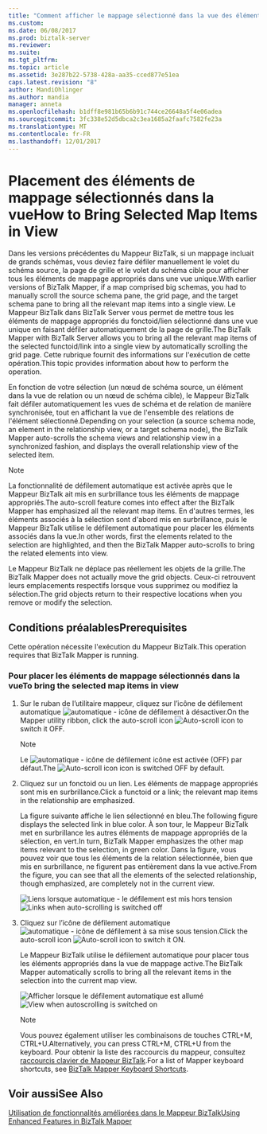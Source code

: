 ```yaml
---
title: "Comment afficher le mappage sélectionné dans la vue des éléments | Documents Microsoft"
ms.custom: 
ms.date: 06/08/2017
ms.prod: biztalk-server
ms.reviewer: 
ms.suite: 
ms.tgt_pltfrm: 
ms.topic: article
ms.assetid: 3e287b22-5738-428a-aa35-cced877e51ea
caps.latest.revision: "8"
author: MandiOhlinger
ms.author: mandia
manager: anneta
ms.openlocfilehash: b1dff8e981b65b6b91c744ce26648a5f4e06adea
ms.sourcegitcommit: 3fc338e52d5dbca2c3ea1685a2faafc7582fe23a
ms.translationtype: MT
ms.contentlocale: fr-FR
ms.lasthandoff: 12/01/2017
---
```

# <a name="how-to-bring-selected-map-items-in-view"></a><span data-ttu-id="980f7-102">Placement des éléments de mappage sélectionnés dans la vue</span><span class="sxs-lookup"><span data-stu-id="980f7-102">How to Bring Selected Map Items in View</span></span>
<span data-ttu-id="980f7-103">Dans les versions précédentes du Mappeur BizTalk, si un mappage incluait de grands schémas, vous deviez faire défiler manuellement le volet du schéma source, la page de grille et le volet du schéma cible pour afficher tous les éléments de mappage appropriés dans une vue unique.</span><span class="sxs-lookup"><span data-stu-id="980f7-103">With earlier versions of BizTalk Mapper, if a map comprised big schemas, you had to manually scroll the source schema pane, the grid page, and the target schema pane to bring all the relevant map items into a single view.</span></span> <span data-ttu-id="980f7-104">Le Mappeur BizTalk dans BizTalk Server vous permet de mettre tous les éléments de mappage appropriés du fonctoid/lien sélectionné dans une vue unique en faisant défiler automatiquement de la page de grille.</span><span class="sxs-lookup"><span data-stu-id="980f7-104">The BizTalk Mapper with BizTalk Server allows you to bring all the relevant map items of the selected functoid/link into a single view by automatically scrolling the grid page.</span></span> <span data-ttu-id="980f7-105">Cette rubrique fournit des informations sur l'exécution de cette opération.</span><span class="sxs-lookup"><span data-stu-id="980f7-105">This topic provides information about how to perform the operation.</span></span>  
  
 <span data-ttu-id="980f7-106">En fonction de votre sélection (un nœud de schéma source, un élément dans la vue de relation ou un nœud de schéma cible), le Mappeur BizTalk fait défiler automatiquement les vues de schéma et de relation de manière synchronisée, tout en affichant la vue de l'ensemble des relations de l'élément sélectionné.</span><span class="sxs-lookup"><span data-stu-id="980f7-106">Depending on your selection (a source schema node, an element in the relationship view, or a target schema node), the BizTalk Mapper auto-scrolls the schema views and relationship view in a synchronized fashion, and displays the overall relationship view of the selected item.</span></span>  
  
> [!NOTE]
>  <span data-ttu-id="980f7-107">La fonctionnalité de défilement automatique est activée après que le Mappeur BizTalk ait mis en surbrillance tous les éléments de mappage appropriés.</span><span class="sxs-lookup"><span data-stu-id="980f7-107">The auto-scroll feature comes into effect after the BizTalk Mapper has emphasized all the relevant map items.</span></span> <span data-ttu-id="980f7-108">En d'autres termes, les éléments associés à la sélection sont d'abord mis en surbrillance, puis le Mappeur BizTalk utilise le défilement automatique pour placer les éléments associés dans la vue.</span><span class="sxs-lookup"><span data-stu-id="980f7-108">In other words, first the elements related to the selection are highlighted, and then the BizTalk Mapper auto-scrolls to bring the related elements into view.</span></span>  
  
 <span data-ttu-id="980f7-109">Le Mappeur BizTalk ne déplace pas réellement les objets de la grille.</span><span class="sxs-lookup"><span data-stu-id="980f7-109">The BizTalk Mapper does not actually move the grid objects.</span></span> <span data-ttu-id="980f7-110">Ceux-ci retrouvent leurs emplacements respectifs lorsque vous supprimez ou modifiez la sélection.</span><span class="sxs-lookup"><span data-stu-id="980f7-110">The grid objects return to their respective locations when you remove or modify the selection.</span></span>  
  
## <a name="prerequisites"></a><span data-ttu-id="980f7-111">Conditions préalables</span><span class="sxs-lookup"><span data-stu-id="980f7-111">Prerequisites</span></span>  
 <span data-ttu-id="980f7-112">Cette opération nécessite l'exécution du Mappeur BizTalk.</span><span class="sxs-lookup"><span data-stu-id="980f7-112">This operation requires that BizTalk Mapper is running.</span></span>  
  
### <a name="to-bring-the-selected-map-items-in-view"></a><span data-ttu-id="980f7-113">Pour placer les éléments de mappage sélectionnés dans la vue</span><span class="sxs-lookup"><span data-stu-id="980f7-113">To bring the selected map items in view</span></span>  
  
1.  <span data-ttu-id="980f7-114">Sur le ruban de l’utilitaire mappeur, cliquez sur l’icône de défilement automatique ![automatique &#45; icône de défilement](../core/media/mapper-intelliscroll.gif "Mapper_IntelliScroll") à désactiver.</span><span class="sxs-lookup"><span data-stu-id="980f7-114">On the Mapper utility ribbon, click the auto-scroll icon ![Auto&#45;scroll icon](../core/media/mapper-intelliscroll.gif "Mapper_IntelliScroll") to switch it OFF.</span></span>  
  
    > [!NOTE]
    >  <span data-ttu-id="980f7-115">Le ![automatique &#45; icône de défilement](../core/media/mapper-intelliscroll.gif "Mapper_IntelliScroll") icône est activée (OFF) par défaut.</span><span class="sxs-lookup"><span data-stu-id="980f7-115">The ![Auto&#45;scroll icon](../core/media/mapper-intelliscroll.gif "Mapper_IntelliScroll") icon is switched OFF by default.</span></span>  
  
2.  <span data-ttu-id="980f7-116">Cliquez sur un fonctoid ou un lien. Les éléments de mappage appropriés sont mis en surbrillance.</span><span class="sxs-lookup"><span data-stu-id="980f7-116">Click a functoid or a link; the relevant map items in the relationship are emphasized.</span></span>  
  
     <span data-ttu-id="980f7-117">La figure suivante affiche le lien sélectionné en bleu.</span><span class="sxs-lookup"><span data-stu-id="980f7-117">The following figure displays the selected link in blue color.</span></span> <span data-ttu-id="980f7-118">À son tour, le Mappeur BizTalk met en surbrillance les autres éléments de mappage appropriés de la sélection, en vert.</span><span class="sxs-lookup"><span data-stu-id="980f7-118">In turn, BizTalk Mapper emphasizes the other map items relevant to the selection, in green color.</span></span> <span data-ttu-id="980f7-119">Dans la figure, vous pouvez voir que tous les éléments de la relation sélectionnée, bien que mis en surbrillance, ne figurent pas entièrement dans la vue active.</span><span class="sxs-lookup"><span data-stu-id="980f7-119">From the figure, you can see that all the elements of the selected relationship, though emphasized, are completely not in the current view.</span></span>  
  
     <span data-ttu-id="980f7-120">![Liens lorsque automatique &#45; le défilement est mis hors tension](../core/media/autoscroll-switchoff.gif "AutoScroll_SwitchOff")</span><span class="sxs-lookup"><span data-stu-id="980f7-120">![Links when auto&#45;scrolling is switched off](../core/media/autoscroll-switchoff.gif "AutoScroll_SwitchOff")</span></span>  
  
3.  <span data-ttu-id="980f7-121">Cliquez sur l’icône de défilement automatique ![automatique &#45; icône de défilement](../core/media/mapper-intelliscroll.gif "Mapper_IntelliScroll") à sa mise sous tension.</span><span class="sxs-lookup"><span data-stu-id="980f7-121">Click the auto-scroll icon ![Auto&#45;scroll icon](../core/media/mapper-intelliscroll.gif "Mapper_IntelliScroll") to switch it ON.</span></span>  
  
     <span data-ttu-id="980f7-122">Le Mappeur BizTalk utilise le défilement automatique pour placer tous les éléments appropriés dans la vue de mappage active.</span><span class="sxs-lookup"><span data-stu-id="980f7-122">The BizTalk Mapper automatically scrolls to bring all the relevant items in the selection into the current map view.</span></span>  
  
     <span data-ttu-id="980f7-123">![Afficher lorsque le défilement automatique est allumé](../core/media/autoscroll-switchon.gif "AutoScroll_SwitchOn")</span><span class="sxs-lookup"><span data-stu-id="980f7-123">![View when autoscrolling is switched on](../core/media/autoscroll-switchon.gif "AutoScroll_SwitchOn")</span></span>  
  
    > [!NOTE]
    >  <span data-ttu-id="980f7-124">Vous pouvez également utiliser les combinaisons de touches CTRL+M, CTRL+U.</span><span class="sxs-lookup"><span data-stu-id="980f7-124">Alternatively, you can press CTRL+M, CTRL+U from the keyboard.</span></span> <span data-ttu-id="980f7-125">Pour obtenir la liste des raccourcis du mappeur, consultez [raccourcis clavier de Mappeur BizTalk](../core/biztalk-mapper-keyboard-shortcuts.md).</span><span class="sxs-lookup"><span data-stu-id="980f7-125">For a list of Mapper keyboard shortcuts, see [BizTalk Mapper Keyboard Shortcuts](../core/biztalk-mapper-keyboard-shortcuts.md).</span></span>  
  
## <a name="see-also"></a><span data-ttu-id="980f7-126">Voir aussi</span><span class="sxs-lookup"><span data-stu-id="980f7-126">See Also</span></span>  
 [<span data-ttu-id="980f7-127">Utilisation de fonctionnalités améliorées dans le Mappeur BizTalk</span><span class="sxs-lookup"><span data-stu-id="980f7-127">Using Enhanced Features in BizTalk Mapper</span></span>](../core/using-enhanced-features-in-biztalk-mapper.md)